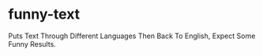 # funny-text
Puts Text Through Different Languages Then Back To English, Expect Some Funny Results.
